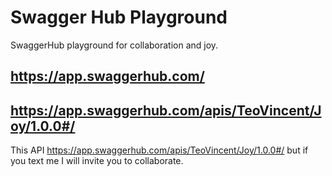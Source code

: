 # Swagger Hub Playground

SwaggerHub playground for collaboration and joy.

## https://app.swaggerhub.com/

## https://app.swaggerhub.com/apis/TeoVincent/Joy/1.0.0#/

This API https://app.swaggerhub.com/apis/TeoVincent/Joy/1.0.0#/ but if you text me I will invite you to collaborate.
